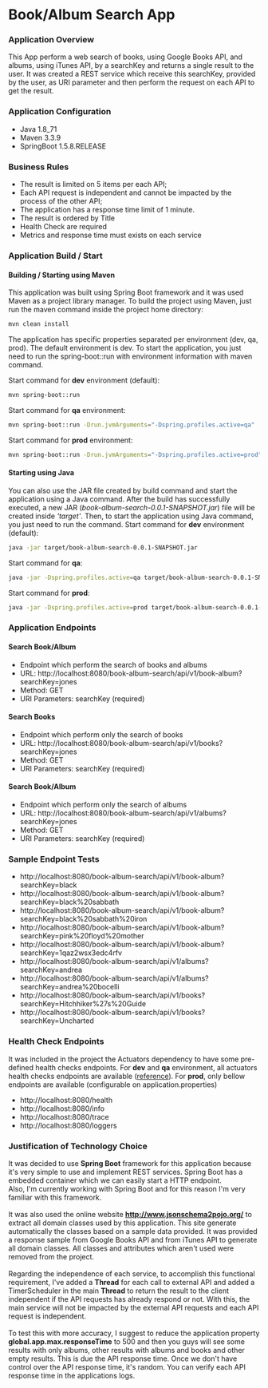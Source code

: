 # Book/Album Search App

### Application Overview
This App perform a web search of books, using Google Books API, and albums, using iTunes API, by a searchKey and returns a single result to the user.
It was created a REST service which receive this searchKey, provided by the user, as URI parameter and then perform the request on each API to get the result.

### Application Configuration
  - Java 1.8_71
  - Maven 3.3.9
  - SpringBoot 1.5.8.RELEASE

### Business Rules
  - The result is limited on 5 items per each API;
  - Each API request is independent and cannot be impacted by the process of the other API;
  - The application has a response time limit of 1 minute.
  - The result is ordered by Title
  - Health Check are required
  - Metrics and response time must exists on each service

### Application Build / Start
#### Building / Starting using Maven
This application was built using Spring Boot framework and it was used Maven as a project library manager.
To build the project using Maven, just run the maven command inside the project home directory:
```sh
mvn clean install
```
The application has specific properties separated per environment (dev, qa, prod). The default environment is dev.
To start the application, you just need to run the spring-boot::run with environment information with maven command.

Start command for **dev** environment (default):
```sh
mvn spring-boot::run
```
Start command for **qa** environment:
```sh
mvn spring-boot::run -Drun.jvmArguments="-Dspring.profiles.active=qa"
```
Start command for **prod** environment:
```sh
mvn spring-boot::run -Drun.jvmArguments="-Dspring.profiles.active=prod"
```
#### Starting using Java
You can also use the JAR file created by build command and start the application using a Java command.
After the build has successfully executed, a new JAR (*book-album-search-0.0.1-SNAPSHOT.jar*) file will be created inside *'target'*.
Then, to start the application using Java command, you just need to run the command.
Start command for **dev** environment (default):
```sh
java -jar target/book-album-search-0.0.1-SNAPSHOT.jar
```
Start command for **qa**:
```sh
java -jar -Dspring.profiles.active=qa target/book-album-search-0.0.1-SNAPSHOT.jar
```
Start command for **prod**:
```sh
java -jar -Dspring.profiles.active=prod target/book-album-search-0.0.1-SNAPSHOT.jar
```

### Application Endpoints
#### Search Book/Album
- Endpoint which perform the search of books and albums
- URL: http://localhost:8080/book-album-search/api/v1/book-album?searchKey=jones
- Method: GET
- URI Parameters: searchKey (required)

#### Search Books
- Endpoint which perform only the search of books
- URL: http://localhost:8080/book-album-search/api/v1/books?searchKey=jones
- Method: GET
- URI Parameters: searchKey (required)

#### Search Book/Album
- Endpoint which perform only the search of albums
- URL: http://localhost:8080/book-album-search/api/v1/albums?searchKey=jones
- Method: GET
- URI Parameters: searchKey (required)

### Sample Endpoint Tests
* http://localhost:8080/book-album-search/api/v1/book-album?searchKey=black
* http://localhost:8080/book-album-search/api/v1/book-album?searchKey=black%20sabbath
* http://localhost:8080/book-album-search/api/v1/book-album?searchKey=black%20sabbath%20iron
* http://localhost:8080/book-album-search/api/v1/book-album?searchKey=pink%20floyd%20mother
* http://localhost:8080/book-album-search/api/v1/book-album?searchKey=1qaz2wsx3edc4rfv
* http://localhost:8080/book-album-search/api/v1/albums?searchKey=andrea
* http://localhost:8080/book-album-search/api/v1/albums?searchKey=andrea%20bocelli
* http://localhost:8080/book-album-search/api/v1/books?searchKey=Hitchhiker%27s%20Guide
* http://localhost:8080/book-album-search/api/v1/books?searchKey=Uncharted

### Health Check Endpoints
It was included in the project the Actuators dependency to have some pre-defined health checks endpoints.
For **dev** and **qa** environment, all actuators health checks endpoints are available ([reference](https://docs.spring.io/spring-boot/docs/current/reference/html/production-ready-endpoints.html)).
For **prod**, only bellow endpoints are available (configurable on application.properties)
* http://localhost:8080/health
* http://localhost:8080/info
* http://localhost:8080/trace
* http://localhost:8080/loggers

### Justification of Technology Choice
It was decided to use **Spring Boot** framework for this application because it's very simple to use and implement REST services.
Spring Boot has a embedded container which we can easily start a HTTP endpoint.<br>
Also, I'm currently working with Spring Boot and for this reason I'm very familiar with this framework.<br><br>
It was also used the online website **http://www.jsonschema2pojo.org/** to extract all domain classes used by this application.
This site generate automatically the classes based on a sample data provided.
It was provided a response sample from Google Books API and from iTunes API to generate all domain classes.
All classes and attributes which aren't used were removed from the project.<br><br>
Regarding the independence of each service, to accomplish this functional requirement,
I've added a **Thread** for each call to external API and added a TimerScheduler in the main **Thread**
to return the result to the client independent if the API requests has already respond or not.
With this, the main service will not be impacted by the external API requests and each API request is independent.<br><br>
To test this with more accuracy, I suggest to reduce the application property **global.app.max.responseTime** to 500
and then you guys will see some results with only albums, other results with albums and books and other empty results.
This is due the API response time. Once we don't have control over the API response time, it's random.
You can verify each API response time in the applications logs.<br><br>
